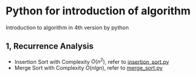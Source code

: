 # Python for introduction of algorithm

Introduction to algorithm in 4th version by python

## 1, Recurrence Analysis

* Insertion Sort with Complexity $O(n^2)$, refer to [insertion\_sort.py](0_recurrence/insert_sort.py)
* Merge Sort with Complexity $O(nlgn)$, refer to [merge\_sort.py](0_recurrence/merge_sort.py)
